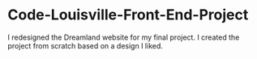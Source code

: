 # Code-Louisville-Front-End-Project
I redesigned the Dreamland website for my final project. I created the project from scratch based on a design I liked.
